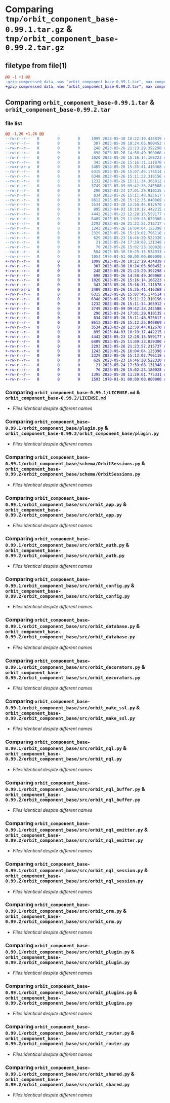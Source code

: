 # Comparing `tmp/orbit_component_base-0.99.1.tar.gz` & `tmp/orbit_component_base-0.99.2.tar.gz`

## filetype from file(1)

```diff
@@ -1 +1 @@
-gzip compressed data, was "orbit_component_base-0.99.1.tar", max compression
+gzip compressed data, was "orbit_component_base-0.99.2.tar", max compression
```

## Comparing `orbit_component_base-0.99.1.tar` & `orbit_component_base-0.99.2.tar`

### file list

```diff
@@ -1,26 +1,26 @@
--rw-r--r--   0        0        0     1099 2023-05-30 10:22:19.434839 orbit_component_base-0.99.1/LICENSE.md
--rw-r--r--   0        0        0      307 2023-05-30 10:24:05.900452 orbit_component_base-0.99.1/README.md
--rw-r--r--   0        0        0      248 2023-05-26 21:23:29.392298 orbit_component_base-0.99.1/orbit_component_base/__init__.py
--rw-r--r--   0        0        0      698 2023-05-26 14:58:49.369068 orbit_component_base-0.99.1/orbit_component_base/plugin.py
--rw-r--r--   0        0        0     1020 2023-05-26 15:16:14.168223 orbit_component_base-0.99.1/orbit_component_base/schema/OrbitSessions.py
--rw-r--r--   0        0        0      343 2023-05-26 15:16:31.111878 orbit_component_base-0.99.1/orbit_component_base/schema/OrbitUsers.py
--rwxr-xr-x   0        0        0     3489 2023-05-26 15:35:41.416368 orbit_component_base-0.99.1/orbit_component_base/src/orbit_app.py
--rw-r--r--   0        0        0     6315 2023-05-26 15:07:46.174514 orbit_component_base-0.99.1/orbit_component_base/src/orbit_auth.py
--rw-r--r--   0        0        0     6348 2023-05-26 15:11:22.310156 orbit_component_base-0.99.1/orbit_component_base/src/orbit_config.py
--rw-r--r--   0        0        0     1232 2023-05-26 15:11:34.365912 orbit_component_base-0.99.1/orbit_component_base/src/orbit_database.py
--rw-r--r--   0        0        0     3749 2023-05-09 09:42:38.245588 orbit_component_base-0.99.1/orbit_component_base/src/orbit_decorators.py
--rw-r--r--   0        0        0      290 2023-03-24 17:01:29.910135 orbit_component_base-0.99.1/orbit_component_base/src/orbit_logger.py
--rw-r--r--   0        0        0      834 2023-05-26 15:11:48.925617 orbit_component_base-0.99.1/orbit_component_base/src/orbit_make_ssl.py
--rw-r--r--   0        0        0     8612 2023-05-26 15:12:25.840869 orbit_component_base-0.99.1/orbit_component_base/src/orbit_nql.py
--rw-r--r--   0        0        0     3534 2023-03-28 12:50:44.012670 orbit_component_base-0.99.1/orbit_component_base/src/orbit_nql_buffer.py
--rw-r--r--   0        0        0      895 2023-04-03 10:19:17.442215 orbit_component_base-0.99.1/orbit_component_base/src/orbit_nql_emitter.py
--rw-r--r--   0        0        0     4442 2023-05-23 12:28:15.559177 orbit_component_base-0.99.1/orbit_component_base/src/orbit_nql_session.py
--rw-r--r--   0        0        0     6409 2023-05-25 11:09:33.029380 orbit_component_base-0.99.1/orbit_component_base/src/orbit_orm.py
--rw-r--r--   0        0        0     2293 2023-05-26 21:23:57.215737 orbit_component_base-0.99.1/orbit_component_base/src/orbit_plugin.py
--rw-r--r--   0        0        0     1243 2023-05-26 16:04:04.125398 orbit_component_base-0.99.1/orbit_component_base/src/orbit_plugins.py
--rw-r--r--   0        0        0     2329 2023-05-26 15:13:02.796118 orbit_component_base-0.99.1/orbit_component_base/src/orbit_router.py
--rw-r--r--   0        0        0      629 2023-05-23 16:46:20.522320 orbit_component_base-0.99.1/orbit_component_base/src/orbit_shared.py
--rw-r--r--   0        0        0       21 2023-05-24 17:39:08.131348 orbit_component_base-0.99.1/orbit_component_base/src/orbit_version.py
--rw-r--r--   0        0        0       76 2023-05-26 15:02:23.180928 orbit_component_base-0.99.1/orbit_component_base/tests/test_main.py
--rw-r--r--   0        0        0      584 2023-05-30 10:25:13.534933 orbit_component_base-0.99.1/pyproject.toml
--rw-r--r--   0        0        0     1054 1970-01-01 00:00:00.000000 orbit_component_base-0.99.1/PKG-INFO
+-rw-r--r--   0        0        0     1099 2023-05-30 10:22:19.434839 orbit_component_base-0.99.2/LICENSE.md
+-rw-r--r--   0        0        0      307 2023-05-30 10:24:05.900452 orbit_component_base-0.99.2/README.md
+-rw-r--r--   0        0        0      248 2023-05-26 21:23:29.392298 orbit_component_base-0.99.2/orbit_component_base/__init__.py
+-rw-r--r--   0        0        0      698 2023-05-26 14:58:49.369068 orbit_component_base-0.99.2/orbit_component_base/plugin.py
+-rw-r--r--   0        0        0     1020 2023-05-26 15:16:14.168223 orbit_component_base-0.99.2/orbit_component_base/schema/OrbitSessions.py
+-rw-r--r--   0        0        0      343 2023-05-26 15:16:31.111878 orbit_component_base-0.99.2/orbit_component_base/schema/OrbitUsers.py
+-rwxr-xr-x   0        0        0     3489 2023-05-26 15:35:41.416368 orbit_component_base-0.99.2/orbit_component_base/src/orbit_app.py
+-rw-r--r--   0        0        0     6315 2023-05-26 15:07:46.174514 orbit_component_base-0.99.2/orbit_component_base/src/orbit_auth.py
+-rw-r--r--   0        0        0     6348 2023-05-26 15:11:22.310156 orbit_component_base-0.99.2/orbit_component_base/src/orbit_config.py
+-rw-r--r--   0        0        0     1232 2023-05-26 15:11:34.365912 orbit_component_base-0.99.2/orbit_component_base/src/orbit_database.py
+-rw-r--r--   0        0        0     3749 2023-05-09 09:42:38.245588 orbit_component_base-0.99.2/orbit_component_base/src/orbit_decorators.py
+-rw-r--r--   0        0        0      290 2023-03-24 17:01:29.910135 orbit_component_base-0.99.2/orbit_component_base/src/orbit_logger.py
+-rw-r--r--   0        0        0      834 2023-05-26 15:11:48.925617 orbit_component_base-0.99.2/orbit_component_base/src/orbit_make_ssl.py
+-rw-r--r--   0        0        0     8612 2023-05-26 15:12:25.840869 orbit_component_base-0.99.2/orbit_component_base/src/orbit_nql.py
+-rw-r--r--   0        0        0     3534 2023-03-28 12:50:44.012670 orbit_component_base-0.99.2/orbit_component_base/src/orbit_nql_buffer.py
+-rw-r--r--   0        0        0      895 2023-04-03 10:19:17.442215 orbit_component_base-0.99.2/orbit_component_base/src/orbit_nql_emitter.py
+-rw-r--r--   0        0        0     4442 2023-05-23 12:28:15.559177 orbit_component_base-0.99.2/orbit_component_base/src/orbit_nql_session.py
+-rw-r--r--   0        0        0     6409 2023-05-25 11:09:33.029380 orbit_component_base-0.99.2/orbit_component_base/src/orbit_orm.py
+-rw-r--r--   0        0        0     2293 2023-05-26 21:23:57.215737 orbit_component_base-0.99.2/orbit_component_base/src/orbit_plugin.py
+-rw-r--r--   0        0        0     1243 2023-05-26 16:04:04.125398 orbit_component_base-0.99.2/orbit_component_base/src/orbit_plugins.py
+-rw-r--r--   0        0        0     2329 2023-05-26 15:13:02.796118 orbit_component_base-0.99.2/orbit_component_base/src/orbit_router.py
+-rw-r--r--   0        0        0      629 2023-05-23 16:46:20.522320 orbit_component_base-0.99.2/orbit_component_base/src/orbit_shared.py
+-rw-r--r--   0        0        0       21 2023-05-24 17:39:08.131348 orbit_component_base-0.99.2/orbit_component_base/src/orbit_version.py
+-rw-r--r--   0        0        0       76 2023-05-26 15:02:23.180928 orbit_component_base-0.99.2/orbit_component_base/tests/test_main.py
+-rw-r--r--   0        0        0     1395 2023-05-30 11:29:01.775331 orbit_component_base-0.99.2/pyproject.toml
+-rw-r--r--   0        0        0     1593 1970-01-01 00:00:00.000000 orbit_component_base-0.99.2/PKG-INFO
```

### Comparing `orbit_component_base-0.99.1/LICENSE.md` & `orbit_component_base-0.99.2/LICENSE.md`

 * *Files identical despite different names*

### Comparing `orbit_component_base-0.99.1/orbit_component_base/plugin.py` & `orbit_component_base-0.99.2/orbit_component_base/plugin.py`

 * *Files identical despite different names*

### Comparing `orbit_component_base-0.99.1/orbit_component_base/schema/OrbitSessions.py` & `orbit_component_base-0.99.2/orbit_component_base/schema/OrbitSessions.py`

 * *Files identical despite different names*

### Comparing `orbit_component_base-0.99.1/orbit_component_base/src/orbit_app.py` & `orbit_component_base-0.99.2/orbit_component_base/src/orbit_app.py`

 * *Files identical despite different names*

### Comparing `orbit_component_base-0.99.1/orbit_component_base/src/orbit_auth.py` & `orbit_component_base-0.99.2/orbit_component_base/src/orbit_auth.py`

 * *Files identical despite different names*

### Comparing `orbit_component_base-0.99.1/orbit_component_base/src/orbit_config.py` & `orbit_component_base-0.99.2/orbit_component_base/src/orbit_config.py`

 * *Files identical despite different names*

### Comparing `orbit_component_base-0.99.1/orbit_component_base/src/orbit_database.py` & `orbit_component_base-0.99.2/orbit_component_base/src/orbit_database.py`

 * *Files identical despite different names*

### Comparing `orbit_component_base-0.99.1/orbit_component_base/src/orbit_decorators.py` & `orbit_component_base-0.99.2/orbit_component_base/src/orbit_decorators.py`

 * *Files identical despite different names*

### Comparing `orbit_component_base-0.99.1/orbit_component_base/src/orbit_make_ssl.py` & `orbit_component_base-0.99.2/orbit_component_base/src/orbit_make_ssl.py`

 * *Files identical despite different names*

### Comparing `orbit_component_base-0.99.1/orbit_component_base/src/orbit_nql.py` & `orbit_component_base-0.99.2/orbit_component_base/src/orbit_nql.py`

 * *Files identical despite different names*

### Comparing `orbit_component_base-0.99.1/orbit_component_base/src/orbit_nql_buffer.py` & `orbit_component_base-0.99.2/orbit_component_base/src/orbit_nql_buffer.py`

 * *Files identical despite different names*

### Comparing `orbit_component_base-0.99.1/orbit_component_base/src/orbit_nql_emitter.py` & `orbit_component_base-0.99.2/orbit_component_base/src/orbit_nql_emitter.py`

 * *Files identical despite different names*

### Comparing `orbit_component_base-0.99.1/orbit_component_base/src/orbit_nql_session.py` & `orbit_component_base-0.99.2/orbit_component_base/src/orbit_nql_session.py`

 * *Files identical despite different names*

### Comparing `orbit_component_base-0.99.1/orbit_component_base/src/orbit_orm.py` & `orbit_component_base-0.99.2/orbit_component_base/src/orbit_orm.py`

 * *Files identical despite different names*

### Comparing `orbit_component_base-0.99.1/orbit_component_base/src/orbit_plugin.py` & `orbit_component_base-0.99.2/orbit_component_base/src/orbit_plugin.py`

 * *Files identical despite different names*

### Comparing `orbit_component_base-0.99.1/orbit_component_base/src/orbit_plugins.py` & `orbit_component_base-0.99.2/orbit_component_base/src/orbit_plugins.py`

 * *Files identical despite different names*

### Comparing `orbit_component_base-0.99.1/orbit_component_base/src/orbit_router.py` & `orbit_component_base-0.99.2/orbit_component_base/src/orbit_router.py`

 * *Files identical despite different names*

### Comparing `orbit_component_base-0.99.1/orbit_component_base/src/orbit_shared.py` & `orbit_component_base-0.99.2/orbit_component_base/src/orbit_shared.py`

 * *Files identical despite different names*

